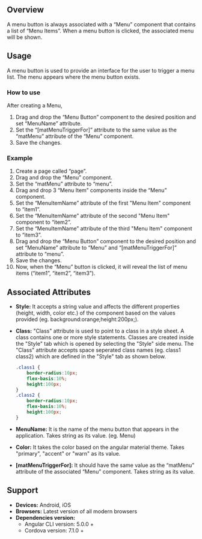 ## Overview
A menu button is always associated with a “Menu” component that contains a list of “Menu Items”. When a menu button is clicked, the associated menu will be shown.

## Usage
A menu button is used to provide an interface for the user to trigger a menu list. The menu appears where the menu button exists.

### How to use

After creating a Menu,

1. Drag and drop the “Menu Button” component to the desired position and set “MenuName” attribute.
2. Set the “[matMenuTriggerFor]” attribute to the same value as the “matMenu” attribute of the “Menu” component.
3. Save the changes.

### Example

1. Create a page called “page”.
2. Drag and drop the “Menu” component.
3. Set the “matMenu” attribute to “menu”.
4. Drag and drop 3 “Menu Item” components inside the “Menu” component.
5. Set the “MenuItemName” attribute of the first "Menu Item" component to “item1”.
6. Set the “MenuItemName” attribute of the second "Menu Item" component to “item2”.
7. Set the “MenuItemName” attribute of the third "Menu Item" component to “item3”.
8. Drag and drop the “Menu Button” component to the desired position and set “MenuName” attribute to “Menu” and “[matMenuTriggerFor]” attribute to “menu”.
9. Save the changes.
10. Now, when the “Menu” button is clicked, it will reveal the list of menu items (“item1”, “item2”, “item3”).
 
## Associated Attributes
- **Style:** It accepts a string value and affects the different properties (height, width, color etc.) of the component based on the values provided (eg. background:orange;height:200px;).

- **Class:** "Class" attribute is used to point to a class in a style sheet. A class contains one or more style statements. Classes are created inside the "Style" tab which is opened by selecting the "Style" side menu. The "Class" attribute accepts space seperated class names (eg. class1 class2) which are defined in the "Style" tab as shown below.
    ```css
    .class1 {
        border-radius:10px;
        flex-basis:10%;
        height:100px;
    }
    .class2 {
        border-radius:10px;
        flex-basis:10%;
        height:100px;
    }
    
    ```
- **MenuName:** It is the name of the menu button that appears in the application. Takes string as its value.
(eg. Menu)

- **Color:** It takes the color based on the angular material theme. Takes "primary", "accent" or "warn" as its value.

- **[matMenuTriggerFor]:** It should have the same value as the “matMenu” attribute of the associated “Menu” component. Takes string as its value.

## Support
- **Devices:** Android, iOS
- **Browsers:**  Latest version of all modern browsers
- **Dependencies version:** 
    - Angular CLI version: 5.0.0 + 
    - Cordova version: 7.1.0 +

